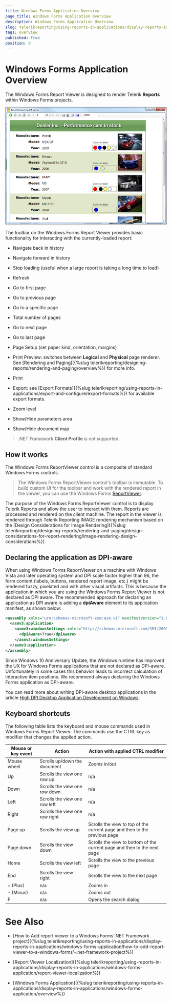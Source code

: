 ```yaml
---
title: Windows Forms Application Overview
page_title: Windows Forms Application Overview
description: Windows Forms Application Overview
slug: telerikreporting/using-reports-in-applications/display-reports-in-applications/windows-forms-application/overview
tags: overview
published: True
position: 0
---
```

<style>
table th:first-of-type {
    width: 20%;
}
table th:nth-of-type(2) {
    width: 30%;
}
table th:nth-of-type(3) {
    width: 50%;
}
</style>

# Windows Forms Application Overview

The Windows Forms Report Viewer is designed to render Telerik __Reports__ within Windows Forms projects. 

  ![](images/WinFormsViewer.png)

The toolbar on the Windows Forms Report Viewer provides basic functionality for interacting with the currently-loaded report:

* Navigate back in history

* Navigate forward in history

* Stop loading (useful when a large report is taking a long time to load) 

* Refresh

* Go to first page

* Go to previous page

* Go to a specific page

* Total number of pages

* Go to next page

* Go to last page

* Page Setup (set paper kind, orientation, margins)

* Print Preview: switches between __Logical__ and __Physical__ page renderer. See [Rendering and Paging]({%slug telerikreporting/designing-reports/rendering-and-paging/overview%}) for more info. 

* Print

* Export: see [Export Formats]({%slug telerikreporting/using-reports-in-applications/export-and-configure/export-formats%}) for available export formats. 

* Zoom level

* Show/Hide parameters area

* Show/Hide document map

>.NET Framework __Client Profile__ is not supported. 

## How it works

The Windows Forms ReportViewer control is a composite of standard Windows Forms controls. 

> The Windows Forms ReportViewer control's toolbar is immutable. To build custom UI for the toolbar and work with the rendered report in the viewer, you can use the Windows Forms [ReportViewer](/reporting/api/Telerik.ReportViewer.WinForms.ReportViewer). 

The purpose of the Windows Forms ReportViewer control is to display Telerik Reports and allow the user to interact with them. Reports are processed and rendered on the client machine. The report in the viewer is rendered through Telerik Reporting IMAGE rendering mechanism based on the [Design Considerations for Image Rendering]({%slug telerikreporting/designing-reports/rendering-and-paging/design-considerations-for-report-rendering/image-rendering-design-considerations%}). 

## Declaring the application as DPI-aware

When using Windows Forms ReportViewer on a machine with Windows Vista and later operating system and DPI scale factor higher than 96, the form content (labels, buttons, rendered report image, etc.) might be rendered fuzzy, pixelated and with other visual artifacts. This is because the application in which you are using the Windows Forms Report Viewer is not declared as DPI aware. The recommended approach for declaring an application as DPI aware is adding a __dpiAware__ element to its application manifest, as shown below: 
    
````xml
<assembly xmlns="urn:schemas-microsoft-com:asm.v1" manifestVersion="1.0" xmlns:asmv3="urn:schemas-microsoft-com:asm.v3" >
  <asmv3:application>
    <asmv3:windowsSettings xmlns="http://schemas.microsoft.com/SMI/2005/WindowsSettings">
      <dpiAware>True</dpiAware>
    </asmv3:windowsSettings>
  </asmv3:application>
</assembly>
````

Since Windows 10 Anniversary Update, the Windows runtime has improved the UX for Windows Forms applications that are not declared as DPI-aware. Unfortunately in some cases this behavior leads to incorrect calculation of interactive item positions. We recommend always declaring the Windows Forms application as DPI-aware. 

You can read more about writing DPI-aware desktop applications in the article [High DPI Desktop Application Development on Windows](https://msdn.microsoft.com/en-us/library/windows/desktop/dn469266(v=vs.85).aspx). 

## Keyboard shortcuts

The following table lists the keyboard and mouse commands used in Windows Forms Report Viewer. The commands use the CTRL key as modifier that changes the applied action. 


| Mouse or key event | Action | Action with applied CTRL modifier |
| ------ | ------ | ------ |
|Mouse wheel|Scrolls up/down the document|Zooms in/out|
|Up|Scrolls the view one row up|n/a|
|Down|Scrolls the view one row down|n/a|
|Left|Scrolls the view one row left|n/a|
|Right|Scrolls the view one row right|n/a|
|Page up|Scrolls the view up|Scrolls the view to top of the current page and then to the previous page|
|Page down|Scrolls the view down|Scrolls the view to bottom of the current page and then to the next page|
|Home|Scrolls the view left|Scrolls the view to the previous page|
|End|Scrolls the view right|Scrolls the view to the next page|
|+ (Plus)|n/a|Zooms in|
|- (Minus)|n/a|Zooms out|
|F|n/a|Opens the search dialog|


# See Also

* [How to Add report viewer to a Windows Forms'.NET Framework project]({%slug telerikreporting/using-reports-in-applications/display-reports-in-applications/windows-forms-application/how-to-add-report-viewer-to-a-windows-forms'-.net-framework-project%})

* [Report Viewer Localization]({%slug telerikreporting/using-reports-in-applications/display-reports-in-applications/windows-forms-application/report-viewer-localization%})

* [Windows Forms Application]({%slug telerikreporting/using-reports-in-applications/display-reports-in-applications/windows-forms-application/overview%})
